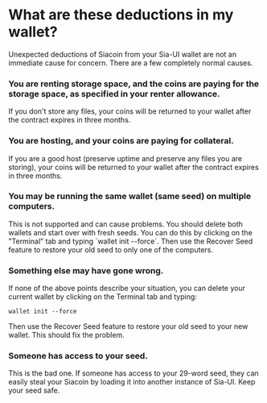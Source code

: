 # What are these deductions in my wallet?

Unexpected deductions of Siacoin from your Sia-UI wallet are not an immediate cause for concern. There are a few completely normal causes.

### **You are renting storage space, and the coins are paying for the storage space, as specified in your renter allowance.**

If you don't store any files, your coins will be returned to your wallet after the contract expires in three months.

### **You are hosting, and your coins are paying for collateral.**

If you are a good host \(preserve uptime and preserve any files you are storing\), your coins will be returned to your wallet after the contract expires in three months.

### **You may be running the same wallet \(same seed\) on multiple computers.**

This is not supported and can cause problems. You should delete both wallets and start over with fresh seeds. You can do this by clicking on the "Terminal" tab and typing \`wallet init --force\`. Then use the Recover Seed feature to restore your old seed to only one of the computers.

### **Something else may have gone wrong.**

If none of the above points describe your situation, you can delete your current wallet by clicking on the Terminal tab and typing:

`wallet init --force`

Then use the Recover Seed feature to restore your old seed to your new wallet. This should fix the problem.

### **Someone has access to your seed.**

This is the bad one. If someone has access to your 29-word seed, they can easily steal your Siacoin by loading it into another instance of Sia-UI. Keep your seed safe.

